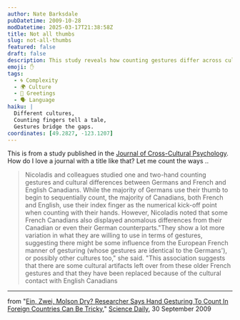 ```yaml
---
author: Nate Barksdale
pubDatetime: 2009-10-28
modDatetime: 2025-03-17T21:38:58Z
title: Not all thumbs
slug: not-all-thumbs
featured: false
draft: false
description: This study reveals how counting gestures differ across cultures, particularly between Germans and Canadians.
emoji: ✋
tags:
  - 🌀 Complexity
  - 🌍 Culture
  - 👋 Greetings
  - 🗣️ Language
haiku: |
  Different cultures,  
  Counting fingers tell a tale,  
  Gestures bridge the gaps.
coordinates: [49.2827, -123.1207]
---
```


This is from a study published in the [Journal of Cross-Cultural Psychology](http://web.archive.org/web/20100402053950/http://jcc.sagepub.com:80/current.dtl). How do I love a journal with a title like that? Let me count the ways ..

> Nicoladis and colleagues studied one and two-hand counting gestures and cultural differences between Germans and French and English Canadians. While the majority of Germans use their thumb to begin to sequentially count, the majority of Canadians, both French and English, use their index finger as the numerical kick-off point when counting with their hands. However, Nicoladis noted that some French Canadians also displayed anomalous differences from their Canadian or even their German counterparts."They show a lot more variation in what they are willing to use in terms of gestures, suggesting there might be some influence from the European French manner of gesturing (whose gestures are identical to the Germans'), or possibly other cultures too," she said. "This association suggests that there are some cultural artifacts left over from these older French gestures and that they have been replaced because of the cultural contact with English Canadians

---

from "[Ein, Zwei, Molson Dry? Researcher Says Hand Gesturing To Count In Foreign Countries Can Be Tricky](http://web.archive.org/web/20221207120652/https://www.sciencedaily.com/releases/2009/09/090929091935.htm)," [Science Daily](http://web.archive.org/web/20221207120652/https://www.sciencedaily.com/releases/2009/09/090929091935.htm), 30 September 2009
